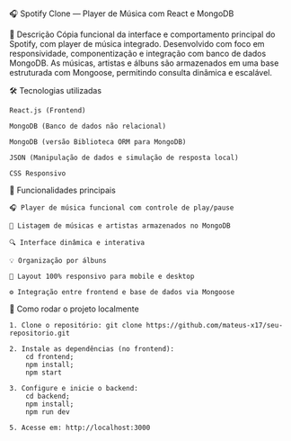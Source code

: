 🎧 Spotify Clone — Player de Música com React e MongoDB

  📌 Descrição
  Cópia funcional da interface e comportamento principal do Spotify, com player de música integrado. Desenvolvido com foco em responsividade, componentização e integração com banco de dados MongoDB.
  As músicas, artistas e álbuns são armazenados em uma base estruturada com Mongoose, permitindo consulta dinâmica e escalável.

🛠️ Tecnologias utilizadas

    React.js (Frontend)
    
    MongoDB (Banco de dados não relacional)
    
    MongoDB (versão Biblioteca ORM para MongoDB)
    
    JSON (Manipulação de dados e simulação de resposta local)
    
    CSS Responsivo

🚀 Funcionalidades principais

    🎧 Player de música funcional com controle de play/pause
    
    🎵 Listagem de músicas e artistas armazenados no MongoDB
    
    🔍 Interface dinâmica e interativa
    
    💡 Organização por álbuns
    
    📱 Layout 100% responsivo para mobile e desktop
    
    ⚙️ Integração entre frontend e base de dados via Mongoose

🧪 Como rodar o projeto localmente

    1. Clone o repositório: git clone https://github.com/mateus-x17/seu-repositorio.git
  
    2. Instale as dependências (no frontend):
        cd frontend;
        npm install;
        npm start
    
    3. Configure e inicie o backend:
        cd backend;
        npm install;
        npm run dev
    
    5. Acesse em: http://localhost:3000







